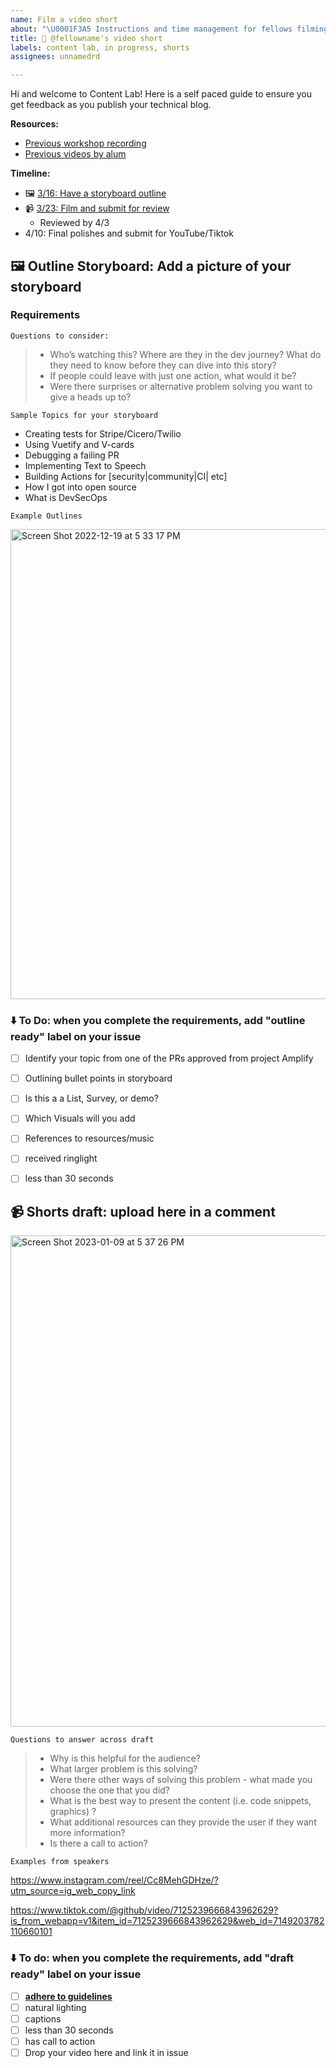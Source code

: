 ```yaml
---
name: Film a video short
about: "\U0001F3A5 Instructions and time management for fellows filming"
title: 🎥 @fellowname's video short
labels: content lab, in progress, shorts
assignees: unnamedrd

---
```


Hi and welcome to Content Lab! Here is a self paced guide to ensure you get feedback as you publish your technical blog. 

**Resources:**
- [Previous workshop recording](https://www.notion.so/programequity/Writing-a-Technical-Blog-cf4bde8bfd274670bac14a7ce985e279#3ea0c818fee342fb94884fbbcefa06b6)
- [Previous videos by alum](https://www.notion.so/programequity/a087a784d9664e4a85d67f89960396d1?v=bad9d08235ed4e37baddd185f13a2ca8)

**Timeline:**
- 🖼 [3/16: Have a storyboard outline ](#outline)
- 📹 [3/23: Film and submit for review](#draft)
  - Reviewed by 4/3
- 4/10: Final polishes and submit for YouTube/Tiktok

<a href="outline"></a>
## 🖼 Outline Storyboard: Add a picture of your storyboard
### Requirements 
`Questions to consider:`
> - Who’s watching this? Where are they in the dev journey? What do they need to know before they can dive into this story? 
> - If people could leave with just one action, what would it be? 
> - Were there surprises or alternative problem solving you want to give a heads up to?

`Sample Topics for your storyboard`
- Creating tests for Stripe/Cicero/Twilio
- Using Vuetify and V-cards 
- Debugging a failing PR
- Implementing Text to Speech
- Building Actions for [security|community|CI| etc] 
- How I got into open source 
- What is DevSecOps

`Example Outlines`

<img width="752" alt="Screen Shot 2022-12-19 at 5 33 17 PM" src="https://user-images.githubusercontent.com/9143339/211441805-5b288f52-9e81-4f1a-a77f-3b900786e121.png">

### ⬇️ To Do: when you complete the requirements, add "outline ready" label on your issue
- [ ] Identify your topic from one of the PRs approved from project Amplify
- [ ] Outlining bullet points in storyboard
- [ ] Is this a a List, Survey, or demo?
- [ ] Which Visuals will you add
- [ ] References to resources/music
- [ ] received ringlight 
- [ ] less than 30 seconds


<a href="draft"></a>
## 📹 Shorts draft: upload here in a comment

<img width="786" alt="Screen Shot 2023-01-09 at 5 37 26 PM" src="https://user-images.githubusercontent.com/9143339/211442128-ad782422-854b-4aae-bf4b-ac1b54951ef8.png">

`Questions to answer across draft`
> - Why is this helpful for the audience? 
> - What larger problem is this solving? 
> - Were there other ways of solving this problem - what made you choose the one that you did? 
> - What is the best way to present the content (i.e. code snippets, graphics) ?
> - What additional resources can they provide the user if they want more information? 
> - Is there a call to action? 

`Examples from speakers`

https://www.instagram.com/reel/Cc8MehGDHze/?utm_source=ig_web_copy_link

https://www.tiktok.com/@github/video/7125239666843962629?is_from_webapp=v1&item_id=7125239666843962629&web_id=7149203782110660101

### ⬇️ To do: when you complete the requirements, add "draft ready" label on your issue
- [ ] **[adhere to guidelines](https://docs.google.com/document/d/11l18xT5kdXP0SfXUC3DpCVXTQLWLmsr1QCSPsvKOlmo/edit?usp=sharing)**
- [ ] natural lighting
- [ ] captions 
- [ ] less than 30 seconds
- [ ] has call to action 
- [ ] Drop your video here and link it in issue
